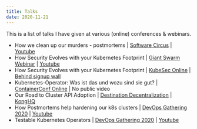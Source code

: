 ```yaml
---
title: Talks
date: 2020-11-21
---
```


This is a list of talks I have given at various (online) conferences & webinars.

- How we clean up our murders - postmortems | [Software Circus](https://www.softwarecircus.io/) | [Youtube](https://www.youtube.com/watch?v=Dg_aRlA9hhA)
- How Security Evolves with your Kubernetes Footprint | [Giant Swarm Webinar](https://www.giantswarm.io/on-demand-webinar-how-security-evolves-with-your-kubernetes-footprint) | [Youtube](https://www.youtube.com/watch?v=0H5ngBelBV8)
- How Security Evolves with your Kubernetes Footprint | [KubeSec Online](https://kubesec.aquasec.com/enterprise_online_series) | [Behind signup wall](https://kubesec.aquasec.com/enterprise_online_series)
- Kubernetes-Operator: Was ist das und wozu sind sie gut? | [ContainerConf Online](https://heise-onlinekonferenzen.de/containerconf) | No public video
- Our Road to Cluster API Adoption | [Destination Decentralization](https://konghq.com/events/destination-decentralization/) | [KongHQ](https://konghq.com/videos/our-road-to-cluster-api-adoption/)
- How Postmortems help hardening our k8s clusters | [DevOps Gathering 2020](https://devops-gathering.io/) | [Youtube](https://www.youtube.com/watch?v=jSAjQCEtkFk)
- Testable Kubernetes Operators | [DevOps Gathering 2020](https://devops-gathering.io/) | [Youtube](https://www.youtube.com/watch?v=LDRshblPQ3A)
